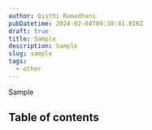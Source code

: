 ```yaml
---
author: Qisthi Ramadhani
pubDatetime: 2024-02-04T09:30:41.816Z
draft: true
title: Sample
description: Sample
slug: sample
tags:
  - other
---
```


Sample

## Table of contents
